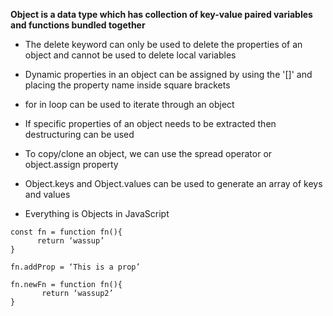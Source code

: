 **Object is a data type which has collection of key-value paired variables and functions bundled together**

- The delete keyword can only be used to delete the properties of an object and cannot be used to delete local variables

- Dynamic properties in an object can be assigned by using the '[]' and placing the property name inside square brackets

- for in loop can be used to iterate through an object

- If specific properties of an object needs to be extracted then destructuring can be used

- To copy/clone an object, we can use the spread operator or object.assign property

- Object.keys and Object.values can be used to generate an array of keys and values

- Everything is Objects in JavaScript

```
const fn = function fn(){
      return ‘wassup’
}

fn.addProp = ‘This is a prop’

fn.newFn = function fn(){
       return ‘wassup2’
}
```

